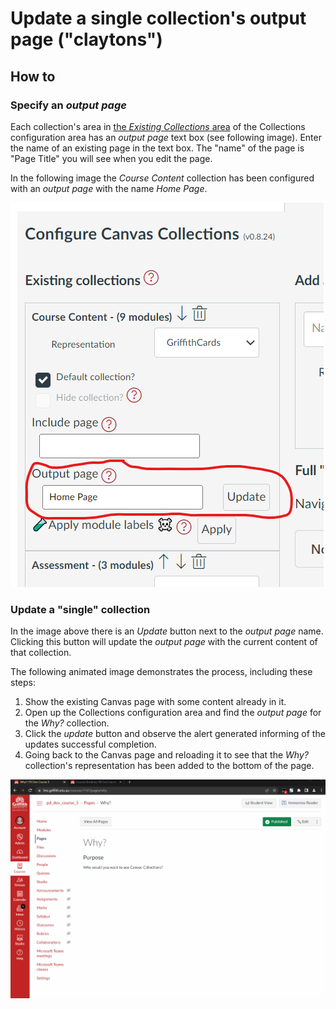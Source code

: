 # Update a single collection's output page ("claytons")

## How to

### Specify an _output page_

Each collection's area in [the _Existing Collections_ area](../../collections/overview#existing-collections) of the Collections configuration area has an _output page_ text box (see following image).  Enter the name of an existing page in the text box. The "name" of the page is "Page Title" you will see when you edit the page. 

In the following image the _Course Content_ collection has been configured with an _output page_ with the name _Home Page_.

![](../representations/claytons/pics/outputPage.png)  

### Update a "single" collection 

In the image above there is an _Update_ button next to the _output page_ name. Clicking this button will update the _output page_ with the current content of that collection.  

The following animated image demonstrates the process, including these steps:

1. Show the existing Canvas page with some content already in it.
2. Open up the Collections configuration area and find the _output page_ for the _Why?_ collection.
3. Click the _update_ button and observe the alert generated informing of the updates successful completion.
4. Going back to the Canvas page and reloading it to see that the _Why?_ collection's representation has been added to the bottom of the page.

![](../representations/claytons/pics/animatedUpdatePage.gif)
